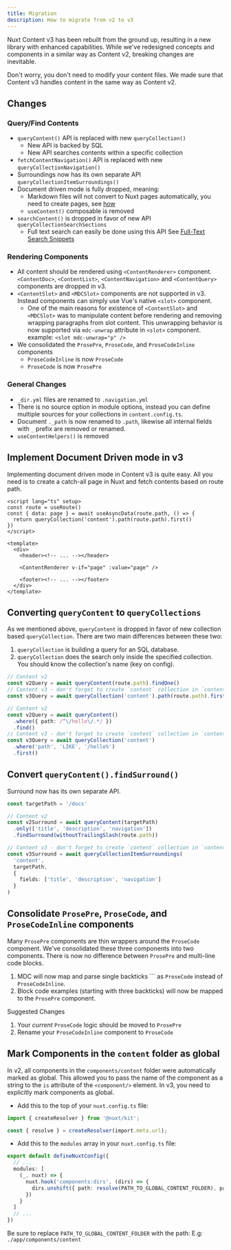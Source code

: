 ```yaml
---
title: Migration
description: How to migrate from v2 to v3
---
```


Nuxt Content v3 has been rebuilt from the ground up, resulting in a new library with enhanced capabilities. While we've redesigned concepts and components in a similar way as Content v2, breaking changes are inevitable.

Don't worry, you don't need to modify your content files. We made sure that Content v3 handles content in the same way as Content v2.

## Changes

### Query/Find Contents

- `queryContent()` API is replaced with new `queryCollection()`
  - New API is backed by SQL
  - New API searches contents within a specific collection
- `fetchContentNavigation()` API is replaced with new `queryCollectionNavigation()`
- Surroundings now has its own separate API `queryCollectionItemSurroundings()`
- Document driven mode is fully dropped, meaning:
  - Markdown files will not convert to Nuxt pages automatically, you need to create pages, see [how](/docs/components/content-renderer#example)
  - `useContent()` composable is removed
- `searchContent()` is dropped in favor of new API `queryCollectionSearchSections`
  - Full text search can easily be done using this API See [Full-Text Search Snippets](/docs/advanced/fulltext-search)

### Rendering Components

- All content should be rendered using `<ContentRenderer>` component. `<ContentDoc>`, `<ContentList>`, `<ContentNavigation>` and `<ContentQuery>` components are dropped in v3.
- `<ContentSlot>` and `<MDCSlot>` components are not supported in v3. Instead components can simply use Vue's native `<slot>` component.
  - One of the main reasons for existence of `<ContentSlot>` and `<MDCSlot>` was to manipulate content before rendering and removing wrapping paragraphs from slot content. This unwrapping behavior is now supported via `mdc-unwrap` attribute in `<slot>` component. example: `<slot mdc-unwrap="p" />`
- We consolidated the `ProsePre`, `ProseCode`, and `ProseCodeInline` components
  - `ProseCodeInline` is now `ProseCode`
  - `ProseCode` is now `ProsePre`

### General Changes

- `_dir.yml` files are renamed to `.navigation.yml`
- There is no source option in module options, instead you can define multiple sources for your collections in `content.config.ts`.
- Document `._path` is now renamed to `.path`, likewise all internal fields with `_` prefix are removed or renamed.
- `useContentHelpers()` is removed

## Implement Document Driven mode in v3

Implementing document driven mode in Content v3 is quite easy. All you need is to create a catch-all page in Nuxt and fetch contents based on route path.

```vue [pages/[...slug\\].vue]
<script lang="ts" setup>
const route = useRoute()
const { data: page } = await useAsyncData(route.path, () => {
  return queryCollection('content').path(route.path).first()
})
</script>

<template>
  <div>
    <header><!-- ... --></header>

    <ContentRenderer v-if="page" :value="page" />

    <footer><!-- ... --></footer>
  </div>
</template>
```

## Converting `queryContent` to `queryCollections`

As we mentioned above, `queryContent` is dropped in favor of new collection based `queryCollection`. There are two main differences between these two:

1. `queryCollection` is building a query for an SQL database.
2. `queryCollection` does the search only inside the specified collection. You should know the collection's name (key on config).

```ts [Find content with path]
// Content v2
const v2Query = await queryContent(route.path).findOne()
// Content v3 - don't forget to create `content` collection in `content.config.ts`
const v3Query = await queryCollection('content').path(route.path).first()
```

```ts [Find contents with custom filter]
// Content v2
const v2Query = await queryContent()
  .where({ path: /^\/hello\/.*/ })
  .find()
// Content v3 - don't forget to create `content` collection in `content.config.ts`
const v3Query = await queryCollection('content')
  .where('path', 'LIKE', '/hello%')
  .first()
```

## Convert `queryContent().findSurround()`

Surround now has its own separate API.

```ts
const targetPath = '/docs'

// Content v2
const v2Surround = await queryContent(targetPath)
  .only(['title', 'description', 'navigation'])
  .findSurround(withoutTrailingSlash(route.path))

// Content v3 - don't forget to create `content` collection in `content.config.ts`
const v3Surround = await queryCollectionItemSurroundings(
  'content',
  targetPath,
  {
    fields: ['title', 'description', 'navigation']
  }
)
```

## Consolidate `ProsePre`, `ProseCode`, and `ProseCodeInline` components

Many `ProsePre` components are thin wrappers around the `ProseCode` component. We've consolidated these three components into two components. There is now no difference between `ProsePre` and multi-line code blocks.

1. MDC will now map and parse single backticks ``` as `ProseCode` instead of `ProseCodeInline`.
2. Block code examples (starting with three backticks) will now be mapped to the `ProsePre` component.

Suggested Changes
1. Your _current_ `ProseCode` logic should be moved to `ProsePre`
2. Rename your `ProseCodeInline` component to `ProseCode`

## Mark Components in the `content` folder as global

In v2, all components in the `components/content` folder were automatically marked as global. This allowed you to pass the name of the component as a string to the `is` attribute of the `<component/>` element. In v3, you need to explicitly mark components as global.

- Add this to the top of your `nuxt.config.ts` file:

```ts
import { createResolver } from '@nuxt/kit';

const { resolve } = createResolver(import.meta.url);
```

- Add this to the `modules` array in your `nuxt.config.ts` file:

```ts
export default defineNuxtConfig({
  // ...
  modules: [
    (_, nuxt) => {
      nuxt.hook('components:dirs', (dirs) => {
        dirs.unshift({ path: resolve(PATH_TO_GLOBAL_CONTENT_FOLDER), pathPrefix: false, prefix: '', global: true })
      })
    }
  ]
  // ...
})
```

Be sure to replace `PATH_TO_GLOBAL_CONTENT_FOLDER` with the path: E.g: `./app/components/content`
